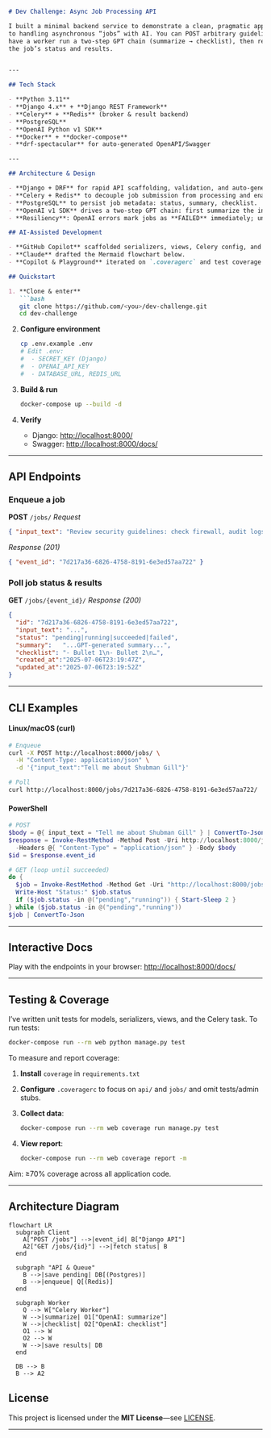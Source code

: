 ````markdown
# Dev Challenge: Async Job Processing API

I built a minimal backend service to demonstrate a clean, pragmatic approach
to handling asynchronous “jobs” with AI. You can POST arbitrary guideline text,
have a worker run a two-step GPT chain (summarize → checklist), then retrieve
the job’s status and results.


---

## Tech Stack

- **Python 3.11**  
- **Django 4.x** + **Django REST Framework**  
- **Celery** + **Redis** (broker & result backend)  
- **PostgreSQL**  
- **OpenAI Python v1 SDK**  
- **Docker** + **docker-compose**  
- **drf-spectacular** for auto-generated OpenAPI/Swagger

---

## Architecture & Design

- **Django + DRF** for rapid API scaffolding, validation, and auto-generated OpenAPI.  
- **Celery + Redis** to decouple job submission from processing and enable concurrency.  
- **PostgreSQL** to persist job metadata: status, summary, checklist.  
- **OpenAI v1 SDK** drives a two-step GPT chain: first summarize the input, then generate a checklist.  
- **Resiliency**: OpenAI errors mark jobs as **FAILED** immediately; unexpected exceptions trigger up to 3 retries before failing.

## AI-Assisted Development

- **GitHub Copilot** scaffolded serializers, views, Celery config, and tests.  
- **Claude** drafted the Mermaid flowchart below.  
- **Copilot & Playground** iterated on `.coveragerc` and test coverage targets.

## Quickstart

1. **Clone & enter**  
   ```bash
   git clone https://github.com/<you>/dev-challenge.git
   cd dev-challenge
````

2. **Configure environment**

   ```bash
   cp .env.example .env
   # Edit .env:
   #  - SECRET_KEY (Django)
   #  - OPENAI_API_KEY
   #  - DATABASE_URL, REDIS_URL
   ```

3. **Build & run**

   ```bash
   docker-compose up --build -d
   ```

4. **Verify**

   * Django:  [http://localhost:8000/](http://localhost:8000/)
   * Swagger: [http://localhost:8000/docs/](http://localhost:8000/docs/)

---

## API Endpoints

### Enqueue a job

**POST** `/jobs/`
*Request*

```json
{ "input_text": "Review security guidelines: check firewall, audit logs, encryption." }
```

*Response (201)*

```json
{ "event_id": "7d217a36-6826-4758-8191-6e3ed57aa722" }
```

### Poll job status & results

**GET** `/jobs/{event_id}/`
*Response (200)*

```json
{
  "id": "7d217a36-6826-4758-8191-6e3ed57aa722",
  "input_text": "...",
  "status": "pending|running|succeeded|failed",
  "summary":   "...GPT-generated summary...",
  "checklist": "- Bullet 1\n- Bullet 2\n…",
  "created_at":"2025-07-06T23:19:47Z",
  "updated_at":"2025-07-06T23:19:52Z"
}
```

---

## CLI Examples

#### Linux/macOS (curl)

```bash
# Enqueue
curl -X POST http://localhost:8000/jobs/ \
  -H "Content-Type: application/json" \
  -d '{"input_text":"Tell me about Shubman Gill"}'

# Poll
curl http://localhost:8000/jobs/7d217a36-6826-4758-8191-6e3ed57aa722/
```

#### PowerShell

```powershell
# POST
$body = @{ input_text = "Tell me about Shubman Gill" } | ConvertTo-Json
$response = Invoke-RestMethod -Method Post -Uri http://localhost:8000/jobs/ `
  -Headers @{ "Content-Type" = "application/json" } -Body $body
$id = $response.event_id

# GET (loop until succeeded)
do {
  $job = Invoke-RestMethod -Method Get -Uri "http://localhost:8000/jobs/$id/"
  Write-Host "Status:" $job.status
  if ($job.status -in @("pending","running")) { Start-Sleep 2 }
} while ($job.status -in @("pending","running"))
$job | ConvertTo-Json
```

---

## Interactive Docs

Play with the endpoints in your browser:
[http://localhost:8000/docs/](http://localhost:8000/docs/)

---

## Testing & Coverage

I’ve written unit tests for models, serializers, views, and the Celery task. To run tests:

```bash
docker-compose run --rm web python manage.py test
```

To measure and report coverage:

1. **Install** `coverage` in `requirements.txt`
2. **Configure** `.coveragerc` to focus on `api/` and `jobs/` and omit tests/admin stubs.
3. **Collect data**:

   ```bash
   docker-compose run --rm web coverage run manage.py test
   ```
4. **View report**:

   ```bash
   docker-compose run --rm web coverage report -m
   ```

Aim: ≥70% coverage across all application code.

---

## Architecture Diagram

```mermaid
flowchart LR
  subgraph Client
    A["POST /jobs"] -->|event_id| B["Django API"]
    A2["GET /jobs/{id}"] -->|fetch status| B
  end

  subgraph "API & Queue"
    B -->|save pending| DB[(Postgres)]
    B -->|enqueue| Q[(Redis)]
  end

  subgraph Worker
    Q --> W["Celery Worker"]
    W -->|summarize| O1["OpenAI: summarize"]
    W -->|checklist| O2["OpenAI: checklist"]
    O1 --> W
    O2 --> W
    W -->|save results| DB
  end

  DB --> B
  B --> A2
```

## License

This project is licensed under the **MIT License**—see [LICENSE](LICENSE).

---